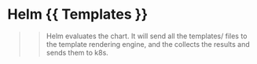 # Helm {{ Templates }}

>>Helm evaluates the chart. It will send all the templates/ files to the template rendering engine, and the collects the results and sends them to k8s.

